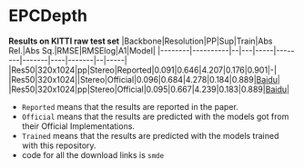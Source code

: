 # EPCDepth
**Results on KITTI raw test set**
|Backbone|Resolution|PP|Sup|Train|Abs Rel.|Abs Sq.|RMSE|RMSElog|A1|Model|
|--------|----------|--|---|-----|--------|-------|----|-------|--|-----|
|Res50|320x1024|pp|Stereo|Reported|0.091|0.646|4.207|0.176|0.901|-|
|Res50|320x1024||Stereo|Official|0.096|0.684|4.278|0.184|0.889|[Baidu](https://pan.baidu.com/s/1X4TWog23u2Wk6m6H_mbApA)|
|Res50|320x1024|pp|Stereo|Official|0.095|0.667|4.239|0.183|0.889|[Baidu](https://pan.baidu.com/s/1X4TWog23u2Wk6m6H_mbApA)|

* `Reported` means that the results are reported in the paper.
* `Official` means that the results are predicted with the models got from their Official Implementations.
* `Trained` means that the results are predicted with the models trained with this repository.
* code for all the download links is `smde`